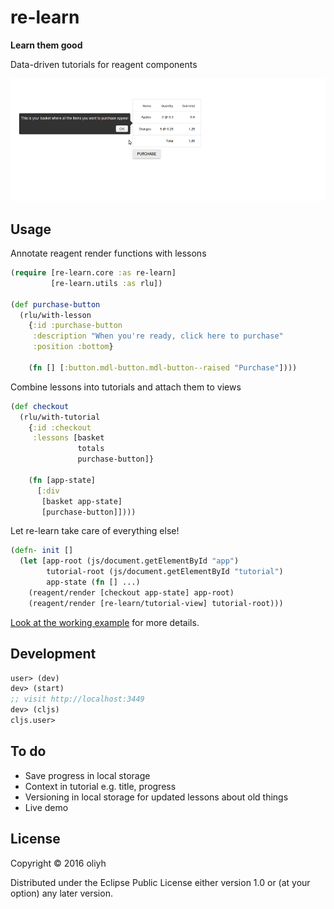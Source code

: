 # re-learn

**Learn them good**

Data-driven tutorials for reagent components

![](documentation/re-learn.gif?raw=true)

## Usage

Annotate reagent render functions with lessons

```clojure
(require [re-learn.core :as re-learn]
         [re-learn.utils :as rlu])

(def purchase-button
  (rlu/with-lesson
    {:id :purchase-button
     :description "When you're ready, click here to purchase"
     :position :bottom}

    (fn [] [:button.mdl-button.mdl-button--raised "Purchase"])))
```

Combine lessons into tutorials and attach them to views

```clojure
(def checkout
  (rlu/with-tutorial
    {:id :checkout
     :lessons [basket
               totals
               purchase-button]}

    (fn [app-state]
      [:div
       [basket app-state]
       [purchase-button]])))
```

Let re-learn take care of everything else!

```clojure
(defn- init []
  (let [app-root (js/document.getElementById "app")
        tutorial-root (js/document.getElementById "tutorial")
        app-state (fn [] ...)
    (reagent/render [checkout app-state] app-root)
    (reagent/render [re-learn/tutorial-view] tutorial-root)))
```

[Look at the working example](tree/master/example/checkout/app.cljs) for more details.

## Development

```clojure
user> (dev)
dev> (start)
;; visit http://localhost:3449
dev> (cljs)
cljs.user>
```

## To do
- Save progress in local storage
- Context in tutorial e.g. title, progress
- Versioning in local storage for updated lessons about old things
- Live demo

## License

Copyright © 2016 oliyh

Distributed under the Eclipse Public License either version 1.0 or (at
your option) any later version.
